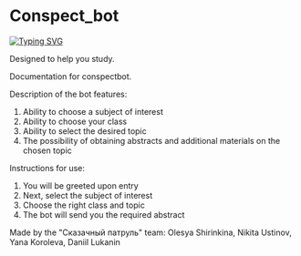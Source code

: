# Conspect_bot
[![Typing SVG](https://readme-typing-svg.herokuapp.com?color=%2336BCF7&lines=Conspect+bot)](https://git.io/typing-svg)

Designed to help you study.

Documentation for conspectbot.

Description of the bot features:

1. Ability to choose a subject of interest
2. Ability to choose your class
3. Ability to select the desired topic
4. The possibility of obtaining abstracts and additional materials on the chosen topic

Instructions for use:

1. You will be greeted upon entry
2. Next, select the subject of interest
3. Choose the right class and topic
4. The bot will send you the required abstract

Made by the "Сказачный патруль" team:
Olesya Shirinkina, Nikita Ustinov, Yana Koroleva, Daniil Lukanin
